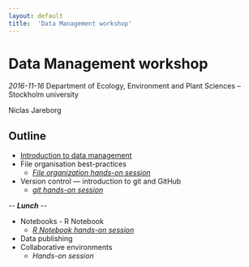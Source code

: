 ```yaml
---
layout: default
title:  'Data Management workshop'
---
```


# Data Management workshop
_2016-11-16_
Department of Ecology, Environment and Plant Sciences – Stockholm university

Niclas Jareborg

## Outline

- [Introduction to data management](slides/Data_Management_slides.html#4)
- File organisation best-practices
    - _[File organization hands-on session](exercises/1-organization.html)_
- Version control — introduction to git and GitHub
    - <em>[git hands-on session](exercises/2-git.html)</em>

<div class="centered">
-- <b><em>Lunch</em></b> --
</div>

- Notebooks - R Notebook
    - <em>[R Notebook hands-on session](exercises/3-Rnotebooks.html)</em>
- Data publishing
- Collaborative environments
    - <em>Hands-on session</em>
